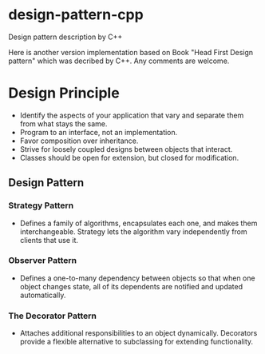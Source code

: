 # design-pattern-cpp
Design pattern description by C++

Here is another version implementation based on Book "Head First Design pattern" which was decribed by C++.
Any comments are welcome.

# Design Principle
- Identify the aspects of your application that vary and separate them from what stays the same.
- Program to an interface, not an implementation.
- Favor composition over inheritance.
- Strive for loosely coupled designs between objects that interact.
- Classes should be open for extension, but closed for modification.

## Design Pattern

### Strategy Pattern 
  - Defines a family of algorithms, encapsulates each one, and makes them interchangeable.
    Strategy lets the algorithm vary independently from clients that use it.
  
### Observer Pattern 
  - Defines a one-to-many dependency between objects so that when one object changes state,
    all of its dependents are notified and updated automatically.

### The Decorator Pattern 
  - Attaches additional responsibilities to an object dynamically. 
    Decorators provide a flexible alternative to subclassing for extending functionality.
